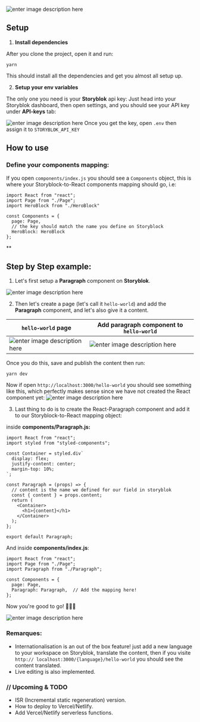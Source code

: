 ![enter image description here](https://i.ibb.co/KLgy51j/Screenshot-2021-05-15-at-01-34-22.png)

## **Setup**

1.  **Install dependencies**

After you clone the project, open it and run:

    yarn

This should install all the dependencies and get you almost all setup up.

2.  **Setup your env variables**

The only one you need is your **Storyblok** api key:
Just head into your Storyblok dashboard, then open settings, and you should see your API key under **API-keys** tab:

![enter image description here](https://i.ibb.co/hcWkYYB/Screenshot-2021-05-15-at-00-14-23.png)
Once you get the key, open `.env` then assign it to `STORYBLOK_API_KEY`

## How to use

### Define your components mapping:

If you open `components/index.js` you should see a `Components` object, this is where your Storyblock-to-React components mapping should go, i.e:

    import React from "react";
    import Page from "./Page";
    import HeroBlock from "./HeroBlock"

    const Components = {
      page: Page,
      // the key should match the name you define on Storyblock
      HeroBlock: HeroBlock
    };

\*\*

## Step by Step example:

1.  Let's first setup a **Paragraph** component on **Storyblok**.

![enter image description here](https://i.ibb.co/bdK48S9/Screenshot-2021-05-15-at-03-42-44.png)

2.  Then let's create a page (let's call it `hello-world`) and add the **Paragraph** component, and let's also give it a content.

| `hello-world` page                                                                              | Add paragraph component to `hello-world`                                                        |
| ----------------------------------------------------------------------------------------------- | ----------------------------------------------------------------------------------------------- |
| ![enter image description here](https://i.ibb.co/VTYvyQ8/Screenshot-2021-05-15-at-03-54-37.png) | ![enter image description here](https://i.ibb.co/KrXgDP6/Screenshot-2021-05-15-at-03-59-31.png) |

Once you do this, save and publish the content then run:

    yarn dev

Now if open `http://localhost:3000/hello-world` you should see something like this, which perfectly makes sense since we have not created the React component yet:
![enter image description here](https://i.ibb.co/T28q0nB/Screenshot-2021-05-15-at-04-05-44.png)

3.  Last thing to do is to create the React-Paragraph component and add it to our Storyblock-to-React mapping object:

inside **components/Paragraph.js:**

    import React from "react";
    import styled from "styled-components";

    const Container = styled.div`
      display: flex;
      justify-content: center;
      margin-top: 10%;
    `;

    const Paragraph = (props) => {
      // content is the name we defined for our field in storyblok
      const { content } = props.content;
      return (
        <Container>
          <h1>{content}</h1>
        </Container>
      );
    };

    export default Paragraph;

And inside **components/index.js**:

    import React from "react";
    import Page from "./Page";
    import Paragraph from "./Paragraph";

    const Components = {
      page: Page,
      Paragraph: Paragraph,  // Add the mapping here!
    };

Now you're good to go! 🎉🎉🎉

![enter image description here](https://i.ibb.co/mthWmYk/Screenshot-2021-05-15-at-15-10-13.png)

### Remarques:

- Internationalisation is an out of the box feature! just add a new language to your workspace on Storyblok, translate the content, then if you visite `http:// localhost:3000/{language}/hello-world` you should see the content translated.
- Live editing is also implemented.

### // Upcoming & TODO

- ISR (Incremental static regeneration) version.
- How to deploy to Vercel/Netlify.
- Add Vercel/Netlify serverless functions.
